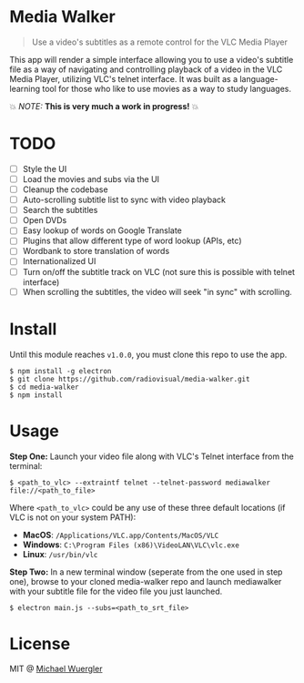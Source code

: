 # Media Walker

> Use a video's subtitles as a remote control for the VLC Media Player

 This app will render a simple interface allowing you to use a video's subtitle
 file as a way of navigating and controlling playback of a video in the VLC Media Player, utilizing VLC's telnet interface. It was built as a language-learning
 tool for those who like to use movies as a way to study languages.

:boom: *NOTE:* **This is very much a work in progress!** :boom:

# TODO

- [ ] Style the UI
- [ ] Load the movies and subs via the UI
- [ ] Cleanup the codebase
- [ ] Auto-scrolling subtitle list to sync with video playback
- [ ] Search the subtitles
- [ ] Open DVDs
- [ ] Easy lookup of words on Google Translate
- [ ] Plugins that allow different type of word lookup (APIs, etc)
- [ ] Wordbank to store translation of words
- [ ] Internationalized UI
- [ ] Turn on/off the subtitle track on VLC (not sure this is possible with telnet interface)
- [ ] When scrolling the subtitles, the video will seek "in sync" with scrolling.

# Install

Until this module reaches `v1.0.0`, you must clone this repo to use the app.
```
$ npm install -g electron
$ git clone https://github.com/radiovisual/media-walker.git
$ cd media-walker
$ npm install
```

# Usage

**Step One:** Launch your video file along with VLC's Telnet interface from the terminal:
```
$ <path_to_vlc> --extraintf telnet --telnet-password mediawalker file://<path_to_file>
```

Where `<path_to_vlc>` could be any use of these three default locations (if VLC is not on your system PATH):

- **MacOS**: `/Applications/VLC.app/Contents/MacOS/VLC`
- **Windows**: `C:\Program Files (x86)\VideoLAN\VLC\vlc.exe`
- **Linux**: `/usr/bin/vlc`

**Step Two:** In a new terminal window (seperate from the one used in step one), browse to your cloned media-walker repo and launch mediawalker with your subtitle file for the video file you just launched.
```
$ electron main.js --subs=<path_to_srt_file>
```

# License

MIT @ [Michael Wuergler](https://numetriclabs.com)
